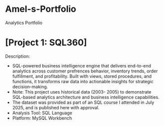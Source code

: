 # Amel-s-Portfolio
Analytics Portfolio
# [Project 1: SQL360]
Description:
*  SQL-powered business intelligence engine that delivers end-to-end analytics across customer prefrences behavior, inventory trends, order fulfillment, and profitability. Built with views, stored procedures, and functions, it transforms raw data into actionable insights for strategic decision-making.
*  Note: This project uses historical data (2003- 2005) to demonstrate SQL-based analytics architecture and business intelligence capabilities.
* The dataset was provided as part of an SQL course I attended in July 2025, and is published here with approval.
* Analysis Tool: SQL Language
* Platform: MySQL Workbench
